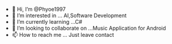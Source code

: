- 👋 Hi, I’m @Phyoe1997
- 👀 I’m interested in ... AI,Software Development
- 🌱 I’m currently learning ...C#
- 💞️ I’m looking to collaborate on ...Music Application for Android
- 📫 How to reach me ... Just leave contact

<!---
Phyoe1997/Phyoe1997 is a ✨ special ✨ repository because its `README.md` (this file) appears on your GitHub profile.
You can click the Preview link to take a look at your changes.
--->

